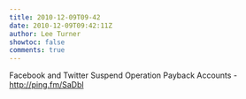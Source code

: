 ```yaml
---
title: 2010-12-09T09-42
date: 2010-12-09T09:42:11Z
author: Lee Turner
showtoc: false
comments: true
---
```


Facebook and Twitter Suspend Operation Payback Accounts - http://ping.fm/SaDbl

